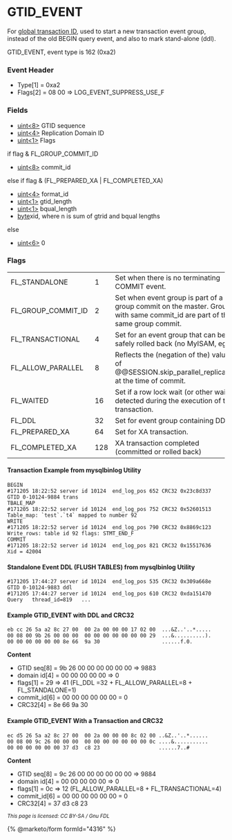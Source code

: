 # GTID\_EVENT

For [global transaction ID](../../../../../ha-and-performance/standard-replication/gtid.md), used to start a new transaction event group, instead of the old BEGIN query event, and also to mark stand-alone (ddl).

GTID\_EVENT, event type is 162 (0xa2)

### Event Header

* Type\[1] = 0xa2
* Flags\[2] = 08 00 => LOG\_EVENT\_SUPPRESS\_USE\_F

### Fields

* [uint<8>](../protocol-data-types.md#fixed-length-integers) GTID sequence
* [uint<4>](../protocol-data-types.md#fixed-length-integers) Replication Domain ID
* [uint<1>](../protocol-data-types.md#fixed-length-integers) Flags

if flag & FL\_GROUP\_COMMIT\_ID

* [uint<8>](../protocol-data-types.md#fixed-length-integers) commit\_id

else if flag & (FL\_PREPARED\_XA | FL\_COMPLETED\_XA)

* [uint<4>](../protocol-data-types.md#fixed-length-integers) format\_id
* [uint<1>](../protocol-data-types.md#fixed-length-integers) gtid\_length
* [uint<1>](../protocol-data-types.md#fixed-length-integers) bqual\_length
* [byte](../protocol-data-types.md#fixed-length-bytes)xid, where n is sum of gtrid and bqual lengths

else

* [uint<6>](../protocol-data-types.md#fixed-length-integers) 0

### Flags

|                       |     |                                                                                                                              |
| --------------------- | --- | ---------------------------------------------------------------------------------------------------------------------------- |
| FL\_STANDALONE        | 1   | Set when there is no terminating COMMIT event.                                                                               |
| FL\_GROUP\_COMMIT\_ID | 2   | Set when event group is part of a group commit on the master. Groups with same commit\_id are part of the same group commit. |
| FL\_TRANSACTIONAL     | 4   | Set for an event group that can be safely rolled back (no MyISAM, eg.).                                                      |
| FL\_ALLOW\_PARALLEL   | 8   | Reflects the (negation of the) value of @@SESSION.skip\_parallel\_replication at the time of commit.                         |
| FL\_WAITED            | 16  | Set if a row lock wait (or other wait) is detected during the execution of the transaction.                                  |
| FL\_DDL               | 32  | Set for event group containing DDL.                                                                                          |
| FL\_PREPARED\_XA      | 64  | Set for XA transaction.                                                                                                      |
| FL\_COMPLETED\_XA     | 128 | XA transaction completed (committed or rolled back)                                                                          |

#### Transaction Example from mysqlbinlog Utility

```
BEGIN
#171205 18:22:52 server id 10124  end_log_pos 652 CRC32 0x23c8d337 	GTID 0-10124-9884 trans
TBALE_MAP
#171205 18:22:52 server id 10124  end_log_pos 752 CRC32 0x52601513 	Table_map: `test`.`t4` mapped to number 92
WRITE
#171205 18:22:52 server id 10124  end_log_pos 790 CRC32 0x8869c123 	Write_rows: table id 92 flags: STMT_END_F
COMMIT
#171205 18:22:52 server id 10124  end_log_pos 821 CRC32 0x15517636 	Xid = 42004
```

#### Standalone Event DDL (FLUSH TABLES) from mysqlbinlog Utility

```
#171205 17:44:27 server id 10124  end_log_pos 535 CRC32 0x309a668e 	GTID 0-10124-9883 ddl
#171205 17:44:27 server id 10124  end_log_pos 610 CRC32 0xda151470 	Query	thread_id=819	...
```

#### Example GTID\_EVENT with DDL and CRC32

```
eb cc 26 5a a2 8c 27 00  00 2a 00 00 00 17 02 00  ...&Z..'..*.....
00 08 00 9b 26 00 00 00  00 00 00 00 00 00 00 29  ...&..........).
00 00 00 00 00 00 8e 66  9a 30                    ......f.0.
```

**Content**

* GTID seq\[8] = 9b 26 00 00 00 00 00 00 => 9883
* domain id\[4] = 00 00 00 00 00 => 0
* flags\[1] = 29 => 41 (FL\_DDL =32 + FL\_ALLOW\_PARALLEL=8 + FL\_STANDALONE=1)
* commit\_id\[6] = 00 00 00 00 00 00 = 0
* CRC32\[4] = 8e 66 9a 30

#### Example GTID\_EVENT With a Transaction and CRC32

```
ec d5 26 5a a2 8c 27 00  00 2a 00 00 00 8c 02 00 ..&Z..'..*......
00 08 00 9c 26 00 00 00  00 00 00 00 00 00 00 0c ....&...........
00 00 00 00 00 00 37 d3  c8 23                   ......7..#
```

**Content**

* GTID seq\[8] = 9c 26 00 00 00 00 00 00 => 9884
* domain id\[4] = 00 00 00 00 00 => 0
* flags\[1] = 0c => 12 (FL\_ALLOW\_PARALLEL=8 + FL\_TRANSACTIONAL=4)
* commit\_id\[6] = 00 00 00 00 00 00 = 0
* CRC32\[4] = 37 d3 c8 23

<sub>_This page is licensed: CC BY-SA / Gnu FDL_</sub>

{% @marketo/form formId="4316" %}
